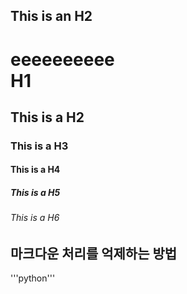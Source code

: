 This is an H2
----------------------



# eeeeeeeeee<br> H1
## This is a H2
### This is a H3
#### This is a H4
##### This is a H5
###### This is a H6

마크다운 처리를 억제하는 방법
---------------------------------------------


'''python'''




